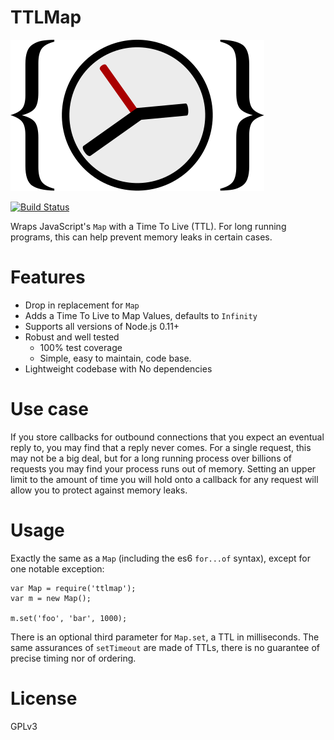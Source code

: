 TTLMap
======

![TTLMap](./imgs/TTLMap.png)

[![Build Status](https://travis-ci.org/retrohacker/ttlmap.svg?branch=master)](https://travis-ci.org/retrohacker/ttlmap)

Wraps JavaScript's `Map` with a Time To Live (TTL). For long running programs, this can help prevent memory leaks in certain cases.

# Features

* Drop in replacement for `Map`
* Adds a Time To Live to Map Values, defaults to `Infinity`
* Supports all versions of Node.js 0.11+
* Robust and well tested
  * 100% test coverage
  * Simple, easy to maintain, code base.
* Lightweight codebase with No dependencies

# Use case

If you store callbacks for outbound connections that you expect an eventual reply to, you may find that a reply never comes. For a single request, this may not be a big deal, but for a long running process over billions of requests you may find your process runs out of memory. Setting an upper limit to the amount of time you will hold onto a callback for any request will allow you to protect against memory leaks.

# Usage

Exactly the same as a `Map` (including the es6 `for...of` syntax), except for one notable exception:

```
var Map = require('ttlmap');
var m = new Map();

m.set('foo', 'bar', 1000);
```

There is an optional third parameter for `Map.set`, a TTL in milliseconds. The same assurances of `setTimeout` are made of TTLs, there is no guarantee of precise timing nor of ordering.

# License

GPLv3
